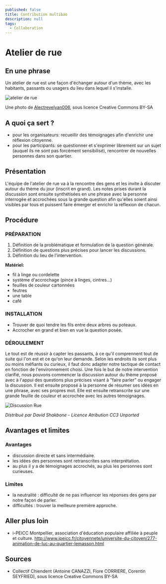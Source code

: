 ```yaml
---
published: false
title: Contribution multibao
description: null
tags: 
  - Collaboration
---
```


# Atelier de rue

## En une phrase  
Un atelier de rue est une façon d'échanger autour d'un thème, avec les habitants, passants ou usagers du lieu dans lequel il s'installe.

![atelier de rue](http://upload.wikimedia.org/wikipedia/commons/thumb/1/11/People_engaging_in_conversation.jpg/640px-People_engaging_in_conversation.jpg)

Une photo de [Alectrevelyan006](http://commons.wikimedia.org/wiki/File:People_engaging_in_conversation.jpg), sous licence Creative Commons BY-SA

## A quoi ça sert ?

* pour les organisateurs: recueillir des témoignages afin d'enrichir une réflexion citoyenne.
* pour les participants: se questionner et s'exprimer librement sur un sujet (auquel ils ne sont pas forcément sensibilisé), rencontrer de nouvelles personnes dans son quartier.

## Présentation 

L'équipe de l'atelier de rue va à la rencontre des gens et les invite à discuter autour du thème du jour (inscrit en grand). Les notes prises durant la discussion sont ensuite synthétisées en une phrase avec la personne interrogée et accrochées sous la grande question afin qu'elles soient ainsi visibles par tous et puissent faire émerger et enrichir la réflexion de chacun. 

## Procédure 

### PRÉPARATION

1. Définition de la problématique et formulation de la question générale.
2. Définition de questions plus précises pour lancer les discussions.
3. Définition du lieu de l'intervention. 

**Matériel:**
* fil à linge ou cordelette
* système d'accrochage (pince à linges, cintres...)
* feuilles de couleur cartonnées
* feutres
* une table
* café 

### INSTALLATION

* Trouver de quoi tendre les fils entre deux arbres ou poteaux.
* Accrocher en grand et bien en vue la question posée.

### DÉROULEMENT

Le tout est de réussir à capter les passants, à ce qu'il comprennent tout de suite qui l'on est et ce qu'on leur demande. Selon les endroits ils sont plus ou moins méfiants ou curieux, il faut donc adapter notre tactique de contact en fonction de l'environnement choisi.
Une fois le but de notre intervention clarifié, nous pouvons commencer la discussion autour du thème proposé avec à l'appui des questions plus précises visant à "faire parler" ou engager la discussion.
Il est ensuite proposé à la personne de résumer ses idées en une phrase, avec ses propres mot. Elle est ensuite retranscrite sur une grande feuille de couleur et accrochée avec les autres témoignages.

![Discussion Rue](http://upload.wikimedia.org/wikipedia/commons/thumb/9/94/Occupy_Wall_Street_Group_Discussion_2011_Shankbone.JPG/640px-Occupy_Wall_Street_Group_Discussion_2011_Shankbone.JPG)

*Distribué par David Shakbone - Licence Atribution CC3 Unported*
## Avantages et limites 

### Avantages 
* discussion directe et sans intermédiaire.
* les idées des personnes sont retranscrites sans interprétation.
* au plus il y a de témoignages accrochés, au plus les personnes sont curieuses.

### Limites 
* la neutralité : difficulté de ne pas influencer les réponses des gens par notre façon de parler.
* difficultés : trouver la meilleure première approche.

## Aller plus loin

* i-PEICC Montpellier, association d'éducation populaire affiliée à peuple et culture.  http://www.ipeicc.fr/citoyennete/universite-du-citoyen/277-animation-de-luc-au-quartier-lemasson.html

## Sources

* Collectif Chiendent (Antoine CANAZZI, Flore CORRIERE, Corentin SEYFRIED), sous licence Creative Commons BY-SA
